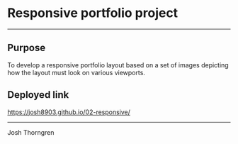 # Responsive portfolio project

- - -

## Purpose
To develop a responsive portfolio layout based on a set of images depicting how the layout must look on various viewports.

## Deployed link
https://josh8903.github.io/02-responsive/

- - - 

Josh Thorngren
